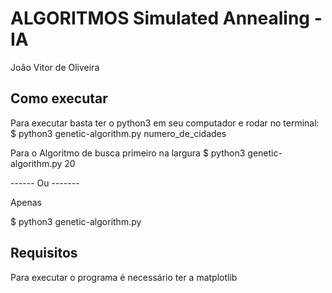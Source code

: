 # ALGORITMOS Simulated Annealing - IA

João Vitor de Oliveira

## Como executar

Para executar basta ter o python3 em seu computador e rodar no terminal:
$ python3 genetic-algorithm.py numero_de_cidades

Para o Algoritmo de busca primeiro na largura
$ python3 genetic-algorithm.py 20 

------ Ou -------

Apenas

$ python3 genetic-algorithm.py


## Requisitos

Para executar o programa é necessário ter a matplotlib 
